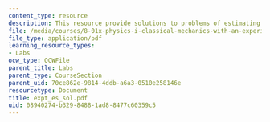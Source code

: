```yaml
---
content_type: resource
description: This resource provide solutions to problems of estimating a second experiment.
file: /media/courses/8-01x-physics-i-classical-mechanics-with-an-experimental-focus-fall-2002/08940274b32984881ad88477c60359c5_expt_es_sol.pdf
file_type: application/pdf
learning_resource_types:
- Labs
ocw_type: OCWFile
parent_title: Labs
parent_type: CourseSection
parent_uid: 70ce862e-9814-4ddb-a6a3-0510e258146e
resourcetype: Document
title: expt_es_sol.pdf
uid: 08940274-b329-8488-1ad8-8477c60359c5
---
```

